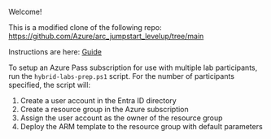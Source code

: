 Welcome!

This is a modified clone of the following repo:
https://github.com/Azure/arc_jumpstart_levelup/tree/main

Instructions are here:
[Guide](Guide/_index.md)

To setup an Azure Pass subscription for use with multiple lab participants, run the `hybrid-labs-prep.ps1` script. For the number of participants specified, the script will:
1. Create a user account in the Entra ID directory
2. Create a resource group in the Azure subscription
3. Assign the user account as the owner of the resource group
4. Deploy the ARM template to the resource group with default parameters
